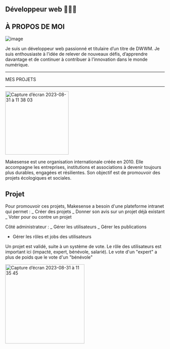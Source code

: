 Développeur web 🧑🏻‍💻
---------------

À PROPOS DE MOI 
---------------

![image](https://github.com/kb21dz/kb21dz/assets/99490562/745fbae3-c50c-4808-8cc3-dbfe9263d86b)

Je suis un développeur web passionné et titulaire d’un titre de DWWM. Je suis enthousiaste à l’idée de relever de nouveaux défis, d’apprendre davantage et de continuer à contribuer à l’innovation dans le monde numérique.


________________________________________________________________________________________________

MES PROJETS

________________________________________________________________________________________________
<img width="200" alt="Capture d’écran 2023-08-31 à 11 38 03" src="https://github.com/kb21dz/kb21dz/assets/99490562/e2129479-a779-40ca-ad8c-57d7f4376fa3">


Makesense est une organisation internationale créée en 2010. Elle accompagne les entreprises, institutions et associations à devenir toujours plus durables, engagées et résilientes.
Son objectif est de promouvoir des projets écologiques et sociales.

Projet
------
Pour promouvoir ces projets, Makesense a besoin d'une plateforme intranet qui permet :
  _ Créer des projets
  _ Donner son avis sur un projet déjà existant
  _ Voter pour ou contre un projet

Côté administrateur :
  _ Gérer les utilisateurs
  _ Gérer les publications 
  - Gérer les rôles et jobs des utilisateurs

Un projet est validé, suite à un système de vote. Le rôle des utilisateurs est important ici (impacté, expert, bénévole, salarié). 
Le vote d'un "expert" a plus de poids que le vote d'un "bénévole"

<img width="250" alt="Capture d’écran 2023-08-31 à 11 35 45" src="https://github.com/kb21dz/kb21dz/assets/99490562/03c6cc19-700b-4db7-a8f7-16875611239d">

